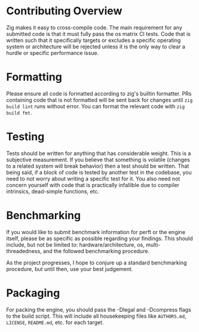 # Contributing Overview
Zig makes it easy to cross-compile code. The main requirement for any submitted code is that it must fully pass the os matrix CI tests. Code that is written such that it specifically targets or excludes a specific operating system or architecture will be rejected unless it is the only way to clear a hurdle or specific performance issue.

# Formatting
Please ensure all code is formatted according to zig's builtin formatter. PRs containing code that is not formatted will be sent back for changes until `zig build lint` runs without error. You can format the relevant code with `zig build fmt`.

# Testing
Tests should be written for anything that has considerable weight. This is a subjective measurement. If you believe that something is volatile (changes to a related system will break behavior) then a test should be written. That being said, if a block of code is tested by another test in the codebase, you need to not worry about writing a specific test for it. You also need not concern yourself with code that is practically infallible due to compiler intrinsics, dead-simple functions, etc.

# Benchmarking
If you would like to submit benchmark information for perft or the engine itself, please be as specific as possible regarding your findings. This should include, but not be limited to: hardware/architecture, os, multi-threadedness, and the followed benchmarking procedure.

As the project progresses, I hope to conjure up a standard benchmarking procedure, but until then, use your best judgement.

# Packaging
For packing the engine, you should pass the -Dlegal and -Dcompress flags to the build script. This will include all housekeeping files like `AUTHORS.md`, `LICENSE`, `README.md`, etc. for each target.